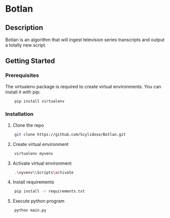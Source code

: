 # Botlan

## Description 

Botlan is an algorithm that will ingest television series transcripts and output a totally new script.

## Getting Started

### Prerequisites

The virtualenv package is required to create virtual environments. You can install it with pip:
```sh
    pip install virtualenv
```

### Installation

1. Clone the repo
```sh
    git clone https://github.com/Scylidose/Botlan.git
```

2. Create virtual environment
```sh
    virtualenv myvenv
```

3. Activate virtual environment

```sh
    .\myvenv\\Scripts\activate
```

4. Install requirements

```sh
    pip install -r requirements.txt
```

5. Execute python program

```sh
    python main.py
```
